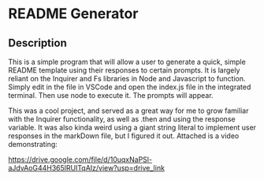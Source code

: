 # README Generator

## Description
This is a simple program that will allow a user to generate a quick, simple README template using their responses to certain prompts. It is largely reliant on the Inquirer and Fs libraries in Node and Javascript to function.
Simply edit in the file in VSCode and open the index.js file in the integrated terminal. Then use node to execute it. The prompts will appear.

This was a cool project, and served as a great way for me to grow familiar with the Inquirer functionality, as well as .then and using the response variable. 
It was also kinda weird using a giant string literal to implement user responses in the markDown file, but I figured it out.
Attached is a video demonstrating:

https://drive.google.com/file/d/10uqxNaPSl-aJdvAoG44H365lRUITqAIz/view?usp=drive_link 



